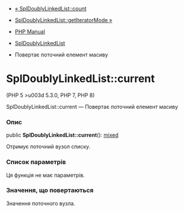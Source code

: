 - [« SplDoublyLinkedList::count](spldoublylinkedlist.count.md)
- [SplDoublyLinkedList::getIteratorMode
»](spldoublylinkedlist.getiteratormode.md)

- [PHP Manual](index.md)
- [SplDoublyLinkedList](class.spldoublylinkedlist.md)
- Повертає поточний елемент масиву

# SplDoublyLinkedList::current

(PHP 5 \>u003d 5.3.0, PHP 7, PHP 8)

SplDoublyLinkedList::current — Повертає поточний елемент масиву

### Опис

public **SplDoublyLinkedList::current**():
[mixed](language.types.declarations.md#language.types.declarations.mixed)

Отримує поточний вузол списку.

### Список параметрів

Ця функція не має параметрів.

### Значення, що повертаються

Значення поточного вузла.
